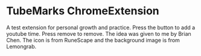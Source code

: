 # TubeMarks ChromeExtension
A test extension for personal growth and practice.
Press the button to add a youtube time.   Press remove to remove.
The idea was given to me by Brian Chen.  The icon is from RuneScape and the background image is from Lemongrab.